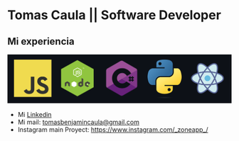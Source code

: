 # Tomas Caula || Software Developer 

## Mi experiencia
<picture>
  <source media="(prefers-color-scheme: dark)" srcset="./Experiencia.png">
  <source media="(prefers-color-scheme: light)" srcset="./Experiencia.png">
  <img alt="experiencia." src="./Experiencia.png">
</picture>

- Mi [Linkedin](https://www.linkedin.com/in/tomas-caula-b0b743225/)
- Mi mail: tomasbenjamincaula@gmail.com
- Instagram main Proyect: https://www.instagram.com/_zoneapp_/
